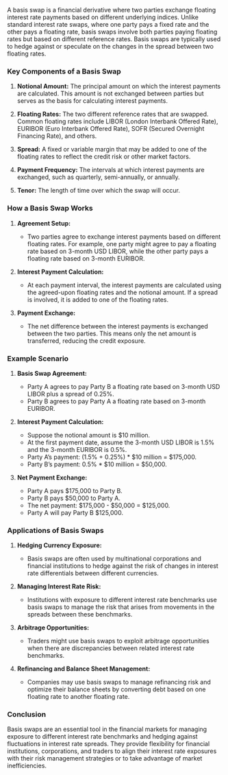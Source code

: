 A basis swap is a financial derivative where two parties exchange floating interest rate payments based on different underlying indices. Unlike standard interest rate swaps, where one party pays a fixed rate and the other pays a floating rate, basis swaps involve both parties paying floating rates but based on different reference rates. Basis swaps are typically used to hedge against or speculate on the changes in the spread between two floating rates.

### Key Components of a Basis Swap

1. **Notional Amount:** The principal amount on which the interest payments are calculated. This amount is not exchanged between parties but serves as the basis for calculating interest payments.
   
2. **Floating Rates:** The two different reference rates that are swapped. Common floating rates include LIBOR (London Interbank Offered Rate), EURIBOR (Euro Interbank Offered Rate), SOFR (Secured Overnight Financing Rate), and others.
   
3. **Spread:** A fixed or variable margin that may be added to one of the floating rates to reflect the credit risk or other market factors.
   
4. **Payment Frequency:** The intervals at which interest payments are exchanged, such as quarterly, semi-annually, or annually.
   
5. **Tenor:** The length of time over which the swap will occur.

### How a Basis Swap Works

1. **Agreement Setup:**
   - Two parties agree to exchange interest payments based on different floating rates. For example, one party might agree to pay a floating rate based on 3-month USD LIBOR, while the other party pays a floating rate based on 3-month EURIBOR.

2. **Interest Payment Calculation:**
   - At each payment interval, the interest payments are calculated using the agreed-upon floating rates and the notional amount. If a spread is involved, it is added to one of the floating rates.

3. **Payment Exchange:**
   - The net difference between the interest payments is exchanged between the two parties. This means only the net amount is transferred, reducing the credit exposure.

### Example Scenario

1. **Basis Swap Agreement:**
   - Party A agrees to pay Party B a floating rate based on 3-month USD LIBOR plus a spread of 0.25%.
   - Party B agrees to pay Party A a floating rate based on 3-month EURIBOR.

2. **Interest Payment Calculation:**
   - Suppose the notional amount is $10 million.
   - At the first payment date, assume the 3-month USD LIBOR is 1.5% and the 3-month EURIBOR is 0.5%.
   - Party A’s payment: (1.5% + 0.25%) * $10 million = $175,000.
   - Party B’s payment: 0.5% * $10 million = $50,000.

3. **Net Payment Exchange:**
   - Party A pays $175,000 to Party B.
   - Party B pays $50,000 to Party A.
   - The net payment: $175,000 - $50,000 = $125,000.
   - Party A will pay Party B $125,000.

### Applications of Basis Swaps

1. **Hedging Currency Exposure:**
   - Basis swaps are often used by multinational corporations and financial institutions to hedge against the risk of changes in interest rate differentials between different currencies.

2. **Managing Interest Rate Risk:**
   - Institutions with exposure to different interest rate benchmarks use basis swaps to manage the risk that arises from movements in the spreads between these benchmarks.

3. **Arbitrage Opportunities:**
   - Traders might use basis swaps to exploit arbitrage opportunities when there are discrepancies between related interest rate benchmarks.

4. **Refinancing and Balance Sheet Management:**
   - Companies may use basis swaps to manage refinancing risk and optimize their balance sheets by converting debt based on one floating rate to another floating rate.

### Conclusion

Basis swaps are an essential tool in the financial markets for managing exposure to different interest rate benchmarks and hedging against fluctuations in interest rate spreads. They provide flexibility for financial institutions, corporations, and traders to align their interest rate exposures with their risk management strategies or to take advantage of market inefficiencies.

